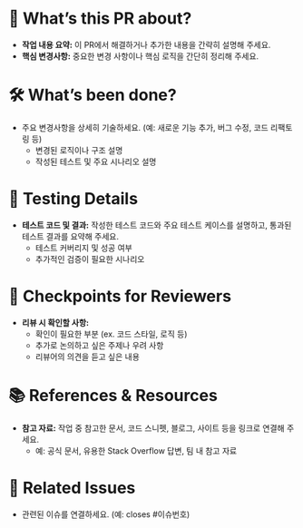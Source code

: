 # 🚀 What’s this PR about?
- **작업 내용 요약:** 이 PR에서 해결하거나 추가한 내용을 간략히 설명해 주세요.
- **핵심 변경사항:** 중요한 변경 사항이나 핵심 로직을 간단히 정리해 주세요.

# 🛠️ What’s been done?
- 주요 변경사항을 상세히 기술하세요. (예: 새로운 기능 추가, 버그 수정, 코드 리팩토링 등)
  - 변경된 로직이나 구조 설명
  - 작성된 테스트 및 주요 시나리오 설명

# 🧪 Testing Details
- **테스트 코드 및 결과:** 작성한 테스트 코드와 주요 테스트 케이스를 설명하고, 통과된 테스트 결과를 요약해 주세요.
  - 테스트 커버리지 및 성공 여부
  - 추가적인 검증이 필요한 시나리오

# 👀 Checkpoints for Reviewers
- **리뷰 시 확인할 사항:** 
  - 확인이 필요한 부분 (ex. 코드 스타일, 로직 등)
  - 추가로 논의하고 싶은 주제나 우려 사항
  - 리뷰어의 의견을 듣고 싶은 내용

# 📚 References & Resources
- **참고 자료:** 작업 중 참고한 문서, 코드 스니펫, 블로그, 사이트 등을 링크로 연결해 주세요.
  - 예: 공식 문서, 유용한 Stack Overflow 답변, 팀 내 참고 자료

# 🎯 Related Issues
- 관련된 이슈를 연결하세요. (예: closes #이슈번호)
